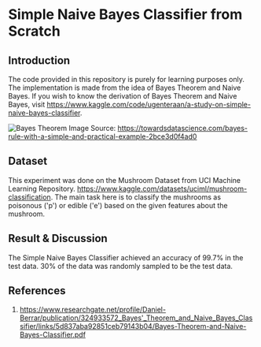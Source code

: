 # Simple Naive Bayes Classifier from Scratch

## Introduction
The code provided in this repository is purely for learning purposes only. The implementation is made from the idea of Bayes Theorem and Naive Bayes. If you wish to know the derivation of Bayes Theorem and Naive Bayes, visit https://www.kaggle.com/code/ugenteraan/a-study-on-simple-naive-bayes-classifier.


![Bayes Theorem](https://miro.medium.com/v2/resize:fit:1400/1*CnoTGGO7XeUpUMeXDrIfvA.png)
Image Source: https://towardsdatascience.com/bayes-rule-with-a-simple-and-practical-example-2bce3d0f4ad0


## Dataset

This experiment was done on the Mushroom Dataset from UCI Machine Learning Repository. https://www.kaggle.com/datasets/uciml/mushroom-classification. The main task here is to classify the mushrooms as poisonous ('p') or edible ('e') based on the given features about the mushroom.

## Result & Discussion

The Simple Naive Bayes Classifier achieved an accuracy of 99.7% in the test data. 30% of the data was randomly sampled to be the test data. 

## References

1) https://www.researchgate.net/profile/Daniel-Berrar/publication/324933572_Bayes'_Theorem_and_Naive_Bayes_Classifier/links/5d837aba92851ceb79143b04/Bayes-Theorem-and-Naive-Bayes-Classifier.pdf

